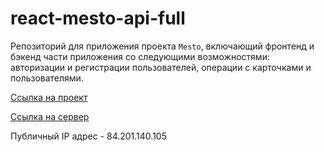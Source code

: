 # react-mesto-api-full
Репозиторий для приложения проекта `Mesto`, включающий фронтенд и бэкенд части приложения со следующими возможностями: авторизации и регистрации пользователей, операции с карточками и пользователями.
  
[Ссылка на проект](https://mesto-project-36.nomoredomains.xyz/)

[Ссылка на сервер](https://api.mesto-project-36.nomoreparties.sbs)

Публичный IP адрес - 84.201.140.105

